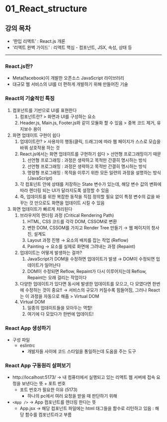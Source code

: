 # 01_React_structure

## 강의 목차

- ‘한입 리액트’ : React.js 개론
- '리액트 완벽 가이드' : 리액트 핵심 - 컴포넌트, JSX, 속성, 상태 등

---

### React.js란?

- Meta(facebook)이 개발한 오픈소스 JavaScript 라이브러리
- 대규모 웹 서비스의 UI를 더 편하게 개발하기 위해 만들어진 기술

### React의 기술적인 특징

1. 컴포넌트를 기반으로 UI를 표현한다
    1. 컴포넌트란? > 화면과 UI를 구성하는 요소
    2. Header.js, Main.js, Footer.js와 같이 모듈화 할 수 있음 > 중복 코드 제거, 유지보수 용이
2. 화면 업데이트 구현이 쉽다
    1. 업데이트란? > 사용자의 행동(클릭, 드래그)에 따라 웹 페이지가 스스로 모습을 바꿔 상호작용 하는  것
    2. React.js에서는 화면 업데이트를 구현하기 쉽다 > 선언형 프로그래밍이기 때문
        1. 선언형  프로그래밍 : 과정은 생략하고 목적만 간결히 명시하는 방식
        2. 선언형  프로그래밍 : 과정은 생략하고 목적만 간결히 명시하는 방식
        3. 명령형 프로그래밍 : 목적을 이루기 위한 모든 일련의 과정을 설명하는 방식 (JavaScript)
    3. 각 컴포넌트 안에 상태를 저장하는 State 변수가 있는데, 해당 변수 값의 변화에 따라 렌더링 되는 UI가 달라지도록 설정할 수 있음
    4. 즉, 업데이트를 위한 복잡한 동작을 직접 정의할 필요 없이 특정 변수의 값을 바꾸는 것 만으로도 화면을 업데이트 시킬 수 있음
3. 화면 업데이트가 빠르게 처리된다
    1. 브라우저의 렌더링 과정 (Critical Rendering Path)
        1. HTML, CSS 코드를 각각 DOM, CSSOM로 변환
        2. 변한 DOM, CSSOM를 가지고 Render Tree 만들기 → 웹 페이지의 청사진, 설계도
        3. Layout 과정 진행 → 요소의 배치를 잡는 작업 (Reflow)
        4. Painting → 요소를 실제로 화면에 그려내는 과정 (Repaint)
    2. 업데이트는 어떻게 발생하는 걸까?
        1. JavaScript가 DOM을 수정하면 업데이트가 발생 → DOM이 수정되면 업데이트가 일어난다
        2. DOM이 수정되면 Reflow, Repaint가 다시 이루어지는데 Reflow, Repaint는 오래 걸리는 작업이다
    3. 다양한 업데이트가 있다면 동시에 발생한 업데이트를 모으고, 다 모였다면 한번에 수정하는 것이 중요!! → 서비스의 규모가 커질수록 힘들어짐, 그러나 React는 이 과정을 자동으로 해줌 > Virtual DOM
    4.  Virtual DOM
        1. 일종의 업데이트들을 모아두는 역할!
        2. 여기에 다 모았다가 한번에 업데이트!

### React App 생성하기

- 구성 파일
    - eslintrc
        - 개발자들 사이에 코드 스타일을 통일하는데 도움을 주는 도구

### React App 구동원리 살펴보기

- http://localhost:5173/ → 내 컴퓨터에서 실행되고 있는 리액트 웹 서버에 접속 요청을 보낸다는 뜻 + 포트 번호
    - 포트 번호가 필요한 이유 (5173)
        - 하나의 pc에서 여러 요청을 받을 때 판단하기 위해
- `<App />` → App 컴포넌트를 렌더링 한다는 뜻
    - App.jsx → 해당 컴포넌트 파일에는 html 태그들을 함수로 리턴하고 있음 : 해당 함수를 컴포넌트라고 부름